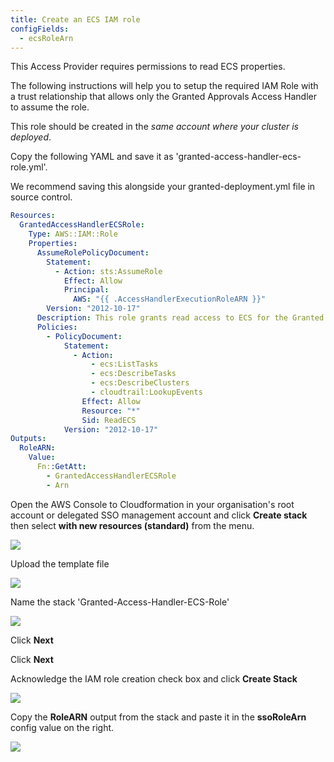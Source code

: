 ```yaml
---
title: Create an ECS IAM role
configFields:
  - ecsRoleArn
---
```


This Access Provider requires permissions to read ECS properties.

The following instructions will help you to setup the required IAM Role with a trust relationship that allows only the Granted Approvals Access Handler to assume the role.

This role should be created in the _same account where your cluster is deployed_.

Copy the following YAML and save it as 'granted-access-handler-ecs-role.yml'.

We recommend saving this alongside your granted-deployment.yml file in source control.

```yaml
Resources:
  GrantedAccessHandlerECSRole:
    Type: AWS::IAM::Role
    Properties:
      AssumeRolePolicyDocument:
        Statement:
          - Action: sts:AssumeRole
            Effect: Allow
            Principal:
              AWS: "{{ .AccessHandlerExecutionRoleARN }}"
        Version: "2012-10-17"
      Description: This role grants read access to ECS for the Granted Access Handler.
      Policies:
        - PolicyDocument:
            Statement:
              - Action:
                  - ecs:ListTasks
                  - ecs:DescribeTasks
                  - ecs:DescribeClusters
                  - cloudtrail:LookupEvents
                Effect: Allow
                Resource: "*"
                Sid: ReadECS
            Version: "2012-10-17"
Outputs:
  RoleARN:
    Value:
      Fn::GetAtt:
        - GrantedAccessHandlerECSRole
        - Arn
```

Open the AWS Console to Cloudformation in your organisation's root account or delegated SSO management account and click **Create stack** then select **with new resources (standard)** from the menu.

![](https://static.commonfate.io/providers/aws/sso/create-stack.png)

Upload the template file

![](https://static.commonfate.io/providers/aws/sso/create-stack-with-template.png)

Name the stack 'Granted-Access-Handler-ECS-Role'

![](https://static.commonfate.io/providers/aws/sso/specify-stack-details.png)

Click **Next**

Click **Next**

Acknowledge the IAM role creation check box and click **Create Stack**

![](https://static.commonfate.io/providers/aws/sso/accept-iam-prompt.png)

Copy the **RoleARN** output from the stack and paste it in the **ssoRoleArn** config value on the right.

![](https://static.commonfate.io/providers/aws/sso/role-output.png)
